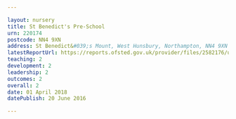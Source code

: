 ```yaml
---

layout: nursery
title: St Benedict's Pre-School
urn: 220174
postcode: NN4 9XN
address: St Benedict&#039;s Mount, West Hunsbury, Northampton, NN4 9XN
latestReportUrl: https://reports.ofsted.gov.uk/provider/files/2582176/urn/220174.pdf
teaching: 2
development: 2
leadership: 2
outcomes: 2
overall: 2
date: 01 April 2018 
datePublish: 20 June 2016

---
```

